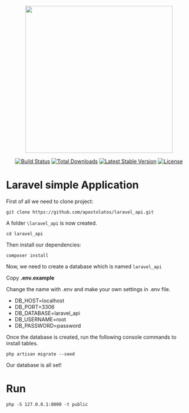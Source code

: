﻿<p align="center"><img src="https://res.cloudinary.com/dtfbvvkyp/image/upload/v1566331377/laravel-logolockup-cmyk-red.svg" width="400"></p>

<p align="center">
<a href="https://travis-ci.org/laravel/framework"><img src="https://travis-ci.org/laravel/framework.svg" alt="Build Status"></a>
<a href="https://packagist.org/packages/laravel/framework"><img src="https://poser.pugx.org/laravel/framework/d/total.svg" alt="Total Downloads"></a>
<a href="https://packagist.org/packages/laravel/framework"><img src="https://poser.pugx.org/laravel/framework/v/stable.svg" alt="Latest Stable Version"></a>
<a href="https://packagist.org/packages/laravel/framework"><img src="https://poser.pugx.org/laravel/framework/license.svg" alt="License"></a>
</p>

# Laravel simple Application

First of all we need to clone project:

`git clone https://github.com/apostolatos/laravel_api.git`

A folder `\laravel_api` is now created.

`cd laravel_api`

Then install our dependencies:

`composer install`

Now, we need to create a database which is named `laravel_api`

Copy **.env.example**

Change the name with .env and make your own settings in .env file.

- DB_HOST=localhost
- DB_PORT=3306
- DB_DATABASE=laravel_api
- DB_USERNAME=root
- DB_PASSWORD=password

Once the database is created, run the following console commands to install tables.

`php artisan migrate --seed`

Our database is all set!

# Run

`php -S 127.0.0.1:8000 -t public`

